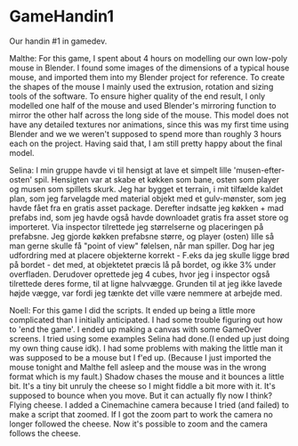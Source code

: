 # GameHandin1
Our handin #1 in gamedev. 

Malthe:
For this game, I spent about 4 hours on modelling our own low-poly mouse in Blender. 
I found some images of the dimensions of a typical house mouse, and imported them into my Blender project for reference. 
To create the shapes of the mouse I mainly used the extrusion, rotation and sizing tools of the software. 
To ensure higher quality of the end result, I only modelled one half of the mouse and used Blender's mirroring function to mirror the other half across the long side of the mouse. 
This model does not have any detailed textures nor animations, since this was my first time using Blender and we we weren't supposed to spend more than roughly 3 hours each on the project. 
Having said that, I am still pretty happy about the final model.

Selina:
I min gruppe havde vi til hensigt at lave et simpelt lille 'musen-efter-osten' spil.
Hensigten var at skabe et køkken som bane, osten som player og musen som spillets skurk. 
Jeg har bygget et terrain, i mit tilfælde kaldet plan, som jeg farvelagde med material objekt med et gulv-mønster, som jeg havde fået fra en gratis asset package. 
Derefter indsatte jeg køkken + mad prefabs ind, som jeg havde også havde downloadet gratis fra asset store og importeret. 
Via inspector tilrettede jeg størrelserne og placeringen på prefabsne. 
Jeg gjorde køkken prefabsne større, og player (osten) lille så man gerne skulle få "point of view" følelsen, når man spiller. 
Dog har jeg udfordring med at placere objekterne korrekt - F.eks da jeg skulle ligge brød på bordet - det med, at objektetet præcis lå på bordet, og ikke 3% under overfladen. 
Derudover oprettede jeg 4 cubes, hvor jeg i inspector også tilrettede deres forme, til at ligne halvvægge. 
Grunden til at jeg ikke lavede højde vægge, var fordi jeg tænkte det ville være nemmere at arbejde med. 
  
Noell:
For this game I did the scripts. It ended up being a little more complicated than I initially anticipated.
I had some trouble figuring out how to 'end the game'. I ended up making a canvas with some GameOver screens.
I tried using some examples Selina had done.(I ended up just doing my own thing cause idk).
I had some problems with making the little man it was supposed to be a mouse but I f'ed up.
(Because I just imported the mouse tonight and Malthe fell asleep and the mouse was in the wrong format which is my fault.)
Shadow chases the mouse and it bounces a little bit. It's a tiny bit unruly the cheese so I might fiddle a bit more with it.
It's supposed to bounce when you move. But it can actually fly now I think? Flying cheese. 
I added a Cinemachine camera because I tried (and failed) to make a script that zoomed. If I got the zoom part to work the camera no longer followed the cheese.
Now it's possible to zoom and the camera follows the cheese.

